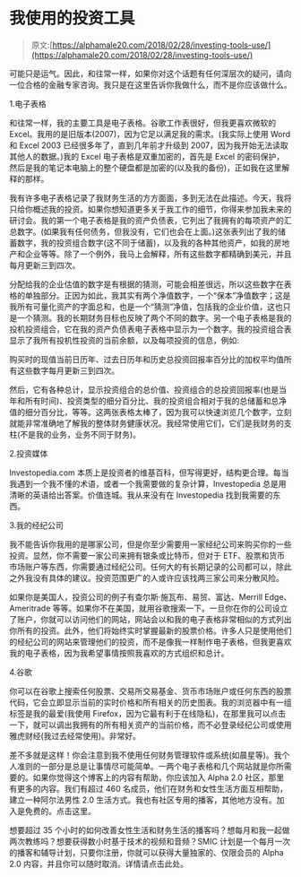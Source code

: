 # 我使用的投资工具

> 原文:[https://alphamale20.com/2018/02/28/investing-tools-use/](https://alphamale20.com/2018/02/28/investing-tools-use/)

可能只是运气。因此，和往常一样，如果你对这个话题有任何深层次的疑问，请向一位合格的金融专家咨询。我只是在这里告诉你我做什么，而不是你应该做什么。

1.电子表格

和往常一样，我的主要工具是电子表格。谷歌工作表很好，但我更喜欢微软的 Excel。我用的是旧版本(2007)，因为它足以满足我的需求。(我实际上使用 Word 和 Excel 2003 已经很多年了，直到几年前才升级到 2007，因为我开始无法读取其他人的数据。)我的 Excel 电子表格是双重加密的，首先是 Excel 的密码保护，然后是我的笔记本电脑上的整个硬盘都是加密的(以及我的备份)，正如我在这里解释的那样。

我有许多电子表格记录了我财务生活的方方面面，多到无法在此描述。今天，我将只给你概述我的投资。如果你想知道更多关于我工作的细节，你得来参加我未来的研讨会。我的第一个电子表格是我的资产负债表，它列出了我拥有的每项资产的汇总数字。(如果我有任何债务，但我没有，它们也会在上面。)这张表列出了我的储蓄数字，我的投资组合数字(这不同于储蓄)，以及我的各种其他资产，如我的房地产和企业等等。除了一个例外，我马上会解释，所有这些数字都精确到美元，并且每月更新三到四次。

分配给我的企业估值的数字是有根据的猜测，可能会相差很远，所以这些数字在表格的单独部分。正因为如此，我其实有两个净值数字，一个“保本”净值数字；这是我所有可量化资产的字面总和，也是一个“猜测”净值，包括我的企业价值，这也只是一个猜测。我的长期财务目标也反映了两个不同的数字。另一个电子表格是我的投机投资组合，它在我的资产负债表电子表格中显示为一个数字。我的投资组合表显示了我所有投机性投资的当前余额，以及每项投资的信息，例如:

购买时的现值当前日历年、过去日历年和历史总投资回报率百分比的加权平均值所有这些数字每月更新三到四次。

然后，它有各种总计，显示投资组合的总价值、投资组合的总投资回报率(也是当年和所有时间)、投资类型的细分百分比、我的投资组合相对于我的总储蓄和总净值的细分百分比，等等。这两张表格太棒了，因为我可以快速浏览几个数字，立刻就能非常准确地了解我的整体财务健康状况。我经常使用它们，它们是我财务的支柱(不是我的业务，业务不同于财务)。

2.投资媒体

Investopedia.com 本质上是投资者的维基百科，但写得更好，结构更合理。每当我遇到一个我不懂的术语，或者一个我需要做的复杂计算，Investopedia 总是用清晰的英语给出答案。价值连城。我从来没有在 Investopedia 找到我需要的东西。

3.我的经纪公司

我不能告诉你我用的是哪家公司，但是你至少需要用一家经纪公司来购买你的一些投资。显然，你不需要一家公司来拥有银条或比特币，但对于 ETF、股票和货币市场账户等东西，你需要通过经纪公司。任何大的有长期记录的公司都可以，除此之外我没有具体的建议。投资范围更广的人或许应该找两三家公司来分散风险。

如果你是美国人，投资公司的例子有查尔斯·施瓦布、易贸、富达、Merrill Edge、Ameritrade 等等。如果你不在美国，就用谷歌搜索一下。一旦你在你的公司设立了账户，你就可以访问他们的网站，网站会以和我的电子表格非常相似的方式列出你所有的投资。此外，他们将始终实时掌握最新的股票价格。许多人只是使用他们的经纪公司的网站来管理他们的投资，而不是像我一样制作电子表格，但我更喜欢我的电子表格，因为我希望事情按照我喜欢的方式组织和总计。

4.谷歌

你可以在谷歌上搜索任何股票、交易所交易基金、货币市场账户或任何东西的股票代码，它会立即显示当前的实时价格和所有相关的历史图表。我的浏览器中有一组标签是我的最爱(我使用 Firefox，因为它最有利于在线隐私)，在那里我可以点击一下，就可以调出我拥有的所有相关资产的当前价格，而不必登录经纪公司或使用雅虎财经(我过去经常使用)。非常好。

差不多就是这样！你会注意到我不使用任何财务管理软件或系统(如晨星等)。我个人准则的一部分是总是让事情尽可能简单。一两个电子表格和几个网站就是你所需要的。如果你觉得这个博客上的内容有帮助，你应该加入 Alpha 2.0 社区，那里有更多的内容。我们有超过 460 名成员，他们在财务和女性生活方面互相帮助，建立一种阿尔法男性 2.0 生活方式。我也有社区专用的播客，其他地方没有。加入是免费的。点击这里。

想要超过 35 个小时的如何改善女性生活和财务生活的播客吗？想每月和我一起做两次教练吗？想要获得数小时基于技术的视频和音频？SMIC 计划是一个每月一次的播客和辅导计划，只要你注册，你就可以获得大量独家的、仅限会员的 Alpha 2.0 内容，并且你可以随时取消。详情请点击此处。
